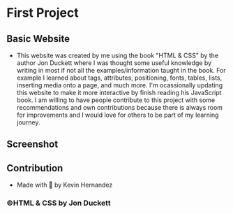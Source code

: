 # First Project

## Basic Website

* This website was created by me using the book "HTML & CSS" by the author Jon Duckett where I was thought some useful knowledge by writing in most if not all the examples/information taught in the book. For example I learned about tags, attributes, positioning, fonts, tables, lists, inserting media onto a page, and much more. I'm ocassionally updating this website to make it more interactive by finish reading his JavaScript book. I am willing to have people contribute to this project with some recommendations and own contributions because there is always room for improvements and I would love for others to be part of my learning journey.

## Screenshot

## Contribution
* Made with 💜 by Kevin Hernandez

### ©HTML & CSS by Jon Duckett 

